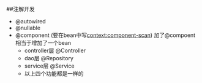 ##注解开发
- @autowired
- @nullable
- @component    (要在bean中写<context:component-scan>) 加了@compoent相当于增加了一个bean
    - controller层 @Controller
    - dao层 @Repository
    - service层 @Service 
    - 以上四个功能都是一样的